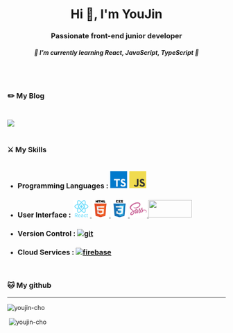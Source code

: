 <h1 align="center">Hi 👋, I'm YouJin</h1>
<h3 align="center">Passionate front-end junior developer</h3>
<h5 align="center">🐣 I’m currently learning React, JavaScript, TypeScript 🐣</h5>
<br></br>

<h3 align="left">✏️ My Blog</h3>
<h1></h1>

<a href="https://cyjcyj.tistory.com/"><img src="https://img.shields.io/badge/Tistory-FF6A00?style=for-the-badge&logo=Tistory&logoColor=white"></a>
<br></br>


<h3 align="left">⚔️ My Skills</h3>
<h1></h1>

<p align="left"> 

  
  * <h3>Programming Languages : <a href="https://www.typescriptlang.org/" target="_blank" rel="noreferrer"> <img src="https://raw.githubusercontent.com/devicons/devicon/master/icons/typescript/typescript-original.svg" alt="typescript" width="40" height="40"/></a> <a href="https://developer.mozilla.org/en-US/docs/Web/JavaScript" target="_blank" rel="noreferrer"> <img src="https://raw.githubusercontent.com/devicons/devicon/master/icons/javascript/javascript-original.svg" alt="javascript" width="40" height="40"/></a></h3>

  * <h3>User Interface : <a href="https://reactjs.org/" target="_blank" rel="noreferrer"> <img src="https://raw.githubusercontent.com/devicons/devicon/master/icons/react/react-original-wordmark.svg" alt="react" width="40" height="40"/></a><a href="https://www.w3.org/html/" target="_blank" rel="noreferrer"> <img src="https://raw.githubusercontent.com/devicons/devicon/master/icons/html5/html5-original-wordmark.svg" alt="html5" width="40" height="40"/></a><a href="https://www.w3schools.com/css/" target="_blank" rel="noreferrer"> <img src="https://raw.githubusercontent.com/devicons/devicon/master/icons/css3/css3-original-wordmark.svg" alt="css3" width="40" height="40"/></a><a href="https://sass-lang.com" target="_blank" rel="noreferrer"> <img src="https://raw.githubusercontent.com/devicons/devicon/master/icons/sass/sass-original.svg" alt="sass" width="40" height="40"/></a><a href="https://ant.design/" target="_blank" rel="noreferrer"> <img src="https://img.shields.io/badge/antdesign-0170FE?style=for-the-badge&logo=antdesign&logoColor=white" width='100' height='40'></a>
  </h3> 

  * <h3> Version Control : <a href="https://git-scm.com/" target="_blank" rel="noreferrer"> <img src="https://www.vectorlogo.zone/logos/git-scm/git-scm-icon.svg" alt="git" width="40" height="40"/></a> </h3>

  * <h3> Cloud Services : <a href="https://firebase.google.com/" target="_blank" rel="noreferrer"> <img src="https://www.vectorlogo.zone/logos/firebase/firebase-icon.svg" alt="firebase" width="40" height="40"/></a> 
  </h3>
</p>
</br>


<h3 align="left">🐱 My github</h3>

---

<p><img align="center" src="https://github-readme-stats.vercel.app/api/top-langs?username=youjin-cho&show_icons=true&locale=en&layout=compact" alt="youjin-cho" /></p>

<p>&nbsp;<img align="center" src="https://github-readme-stats.vercel.app/api?username=youjin-cho&show_icons=true&locale=en" alt="youjin-cho" /></p>
